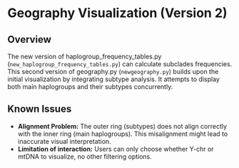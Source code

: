 # Geography Visualization (Version 2)

## Overview
The new version of haplogroup_frequency_tables.py (`new_haplogroup_frequency_tables.py`) can calculate subclades frequencies.
This second version of geography.py (`newgeography.py`) builds upon the initial visualization by integrating subtype analysis. It attempts to display both main haplogroups and their subtypes concurrently.

## Known Issues
- **Alignment Problem:** The outer ring (subtypes) does not align correctly with the inner ring (main haplogroups). This misalignment might lead to inaccurate visual interpretation.
- **Limitation of interaction:** Users can only choose whether Y-chr or mtDNA to visualize, no other filtering options.
